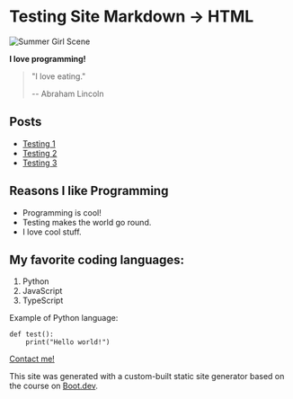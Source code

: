 # Testing Site Markdown -> HTML

![Summer Girl Scene](/images/summer.jpg)

**I love programming!**

> "I love eating."
>
> -- Abraham Lincoln

## Posts

- [Testing 1](/post/test1)
- [Testing 2](/post/test2)
- [Testing 3](/post/test3)

## Reasons I like Programming

- Programming is cool!
- Testing makes the world go round.
- I love cool stuff.

## My favorite coding languages:

1. Python
2. JavaScript
3. TypeScript


Example of Python language:

```
def test():
    print("Hello world!")
```

[Contact me!](/contact/)

This site was generated with a custom-built static site generator based on the course on [Boot.dev](https://www.boot.dev).